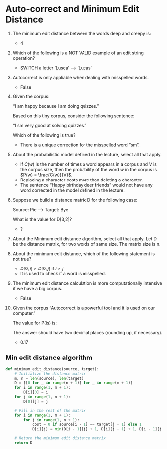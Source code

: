 # Auto-correct and Minimum Edit Distance

1. The minimum edit distance between the words deep and creepy is:
   - 4
2. Which of the following is a NOT VALID example of an edit string operation?
   - SWITCH a letter ‘Lusca’ --> ‘Lucas’
3. Autocorrect is only appliable when dealing with misspelled words.
   - False
4. Given the corpus:

    “I am happy because I am doing quizzes.”

    Based on this tiny corpus, consider the following sentence:

    “I sm very good at solving quizzes.”

    Which of the following is true?
    - There is a unique correction for the misspelled word “sm”.
5. About the probabilistic model defined in the lecture, select all that apply.
   - If $C(w)$ is the number of times a word appears in a corpus and $V$ is the corpus size, then the probability of the word $w$ in the corpus is $P(w) = \frac{C(w)}{V}$.
   - Replacing a character costs more than deleting a character.
   - The sentence “Happy birthday deer friends” would not have any word corrected in the model defined in the lecture.
6. Suppose we build a distance matrix D for the following case:

    Source: Pie --> Target: Bye

    What is the value for D[3,2]?
    - ?
7. About the Minimum edit distance algorithm, select all that apply. Let D be the distance matrix, for two words of same size. The matrix size is n.
8. About the minimum edit distance, which of the following statement is not true?
   - $D[0,i] > D[0,j]$ if $i > j$
   - It is used to check if a word is misspelled.
9. The minimum edit distance calculation is more computationally intensive if we have a big corpus.
    - False
10. Given the corpus “Autocorrect is a powerful tool and it is used on our computer.”

    The value for P(is) is:

    The answer should have two decimal places (rounding up, if necessary).
    - 0.17

## Min edit distance algorithm

```python
def minimum_edit_distance(source, target):
    # Initialize the distance matrix
    m, n = len(source), len(target)
    D = [[0 for _ in range(n + 1)] for _ in range(m + 1)]
    for i in range(1, m + 1):
        D[i][0] = i
    for j in range(1, n + 1):
        D[0][j] = j

    # Fill in the rest of the matrix
    for i in range(1, m + 1):
        for j in range(1, n + 1):
            cost = 0 if source[i - 1] == target[j - 1] else 1
            D[i][j] = min(D[i - 1][j] + 1, D[i][j - 1] + 1, D[i - 1][j - 1] + cost)

    # Return the minimum edit distance matrix
    return D
```
